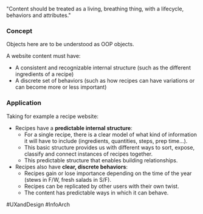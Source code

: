 "Content should be treated as a living, breathing thing, with a lifecycle, behaviors and attributes."

### Concept
Objects here are to be understood as OOP objects.

A website content must have:
- A consistent and recognizable internal structure (such as the different ingredients of a recipe)
- A discrete set of behaviors (such as how recipes can have variations or can become more or less important)


### Application

Taking for example a recipe website:
- Recipes have a **predictable internal structure**:
	- For a single recipe, there is a clear model of what kind of information it will have to include (ingredients, quantities, steps, prep time...).
	- This basic structure provides us with different ways to sort, expose, classify and connect instances of recipes together.
	- This predictable structure that enables building relationships.
- Recipes also have **clear, discrete behaviors**:
	- Recipes gain or lose importance depending on the time of the year (stews in F/W, fresh salads in S/F).
	- Recipes can be replicated by other users with their own twist.
	- The content has predictable ways in which it can behave.

#UXandDesign #InfoArch